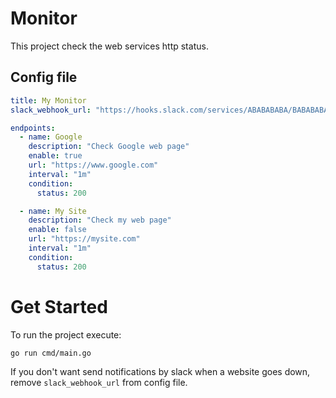 # Monitor

This project check the web services http status.

## Config file

```yaml
title: My Monitor
slack_webhook_url: "https://hooks.slack.com/services/ABABABABA/BABABABABAB/BLABLABLABLABLABLABLABLA"

endpoints:
  - name: Google
    description: "Check Google web page"
    enable: true
    url: "https://www.google.com"
    interval: "1m"
    condition:
      status: 200

  - name: My Site
    description: "Check my web page"
    enable: false
    url: "https://mysite.com"
    interval: "1m"
    condition:
      status: 200
```

# Get Started

To run the project execute:

```console
go run cmd/main.go
```

If you don't want send notifications by slack when a website goes down,
remove `slack_webhook_url` from config file.
